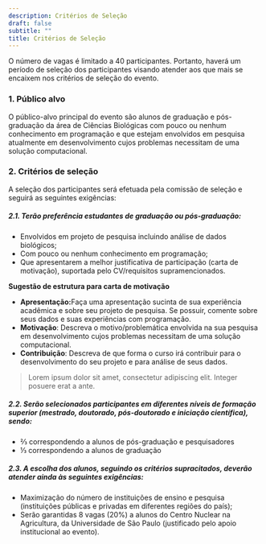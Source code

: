 ```yaml
---
description: Critérios de Seleção
draft: false
subtitle: ""
title: Critérios de Seleção
---
```


O número de vagas é limitado a 40 participantes. Portanto, haverá um período de seleção dos participantes visando atender aos que mais se encaixem nos critérios de seleção do evento.

### 1. Público alvo

O público-alvo principal do evento são alunos de graduação e pós-graduação da área de Ciências Biológicas com pouco ou nenhum conhecimento em programação e que estejam envolvidos em pesquisa atualmente em desenvolvimento cujos problemas necessitam de uma solução computacional.

### 2. Critérios de seleção 

A seleção dos participantes será efetuada pela comissão de seleção e seguirá as seguintes exigências: 

##### 2.1. Terão preferência estudantes de graduação ou pós-graduação:

* Envolvidos em projeto de pesquisa incluindo análise de dados biológicos;
* Com pouco ou nenhum conhecimento em programação;
* Que apresentarem a melhor justificativa de participação (carta de motivação), suportada pelo CV/requisitos supramencionados.

<div class="card bg-light mb-3">
  <div class="card-header"><b>Sugestão de estrutura para carta de motivação</b></div>
  <div class="card-body">
    <p class="card-text">
      <ul>
        <li><b>Apresentação:</b>Faça uma apresentação sucinta de sua experiência acadêmica e sobre seu projeto de pesquisa. Se possuir, comente sobre seus dados e suas experiências com programação.</li>
       <li><b>Motivação</b>: Descreva o motivo/problemática envolvida na sua pesquisa em desenvolvimento cujos problemas necessitam de uma solução computacional.</li>
    <li><b>Contribuição</b>: Descreva de que forma o curso irá contribuir para o desenvolvimento do seu projeto e para análise de seus dados.</li>
  </ul>
    </p>
  <blockquote class="blockquote">
  <p class="mb-0">Lorem ipsum dolor sit amet, consectetur adipiscing elit. Integer posuere erat a ante.</p>
</blockquote>
  </div>
</div>

##### 2.2. Serão selecionados participantes em diferentes níveis de formação superior (mestrado, doutorado, pós-doutorado e iniciação científica), sendo:

* ⅔ correspondendo a alunos de pós-graduação e pesquisadores
* ⅓ correspondendo a alunos de graduação

##### 2.3. A escolha dos alunos, seguindo os critérios supracitados, deverão atender ainda às seguintes exigências:

* Maximização do número de instituições de ensino e pesquisa (instituições públicas e privadas em diferentes regiões do país);
* Serão garantidas 8 vagas (20%) a alunos do Centro Nuclear na Agricultura, da Universidade de São Paulo (justificado pelo apoio institucional ao evento).
